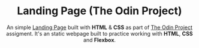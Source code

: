 <div align="center">

# Landing Page (The Odin Project)

An simple [Landing Page](http://sph-013.github.io/Landing-page/) built with **HTML** & **CSS** as part of [The Odin Project](https://www.theodinproject.com/) assigment. It's an static webpage built to practice working with **HTML**, **CSS** and **Flexbox**.

</div>